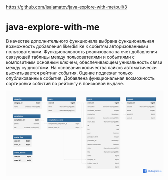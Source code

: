 https://github.com/isalamatov/java-explore-with-me/pull/3

# java-explore-with-me
В качестве дополнительного функционала выбрана функциональная возможность добавления like/dislike к событям
авторизованными пользователями. 
Функциональность реализована за счет добавления связующей таблицы между пользователями и событиями с композитным основным
ключем, обеспечивающем уникальность связи между сущностями. 
На основании количества лайков автоматически высчитывается рейтинг события. 
Оценке подлежат только опубликованные события. Добавлена функциональная возможность сортировки событий по рейтингу в 
поисковой выдаче.

![Explore with me database schema](/assets/images/db_scheme.png)
